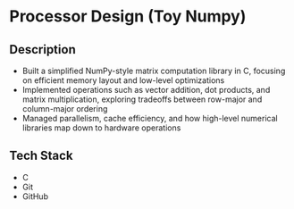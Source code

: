 # Processor Design (Toy Numpy)

## Description
- Built a simplified NumPy-style matrix computation library in C, focusing on efficient memory layout and low-level optimizations
- Implemented operations such as vector addition, dot products, and matrix multiplication, exploring tradeoffs between row-major and column-major ordering
- Managed parallelism, cache efficiency, and how high-level numerical libraries map down to hardware operations

## Tech Stack
- C
- Git
- GitHub
